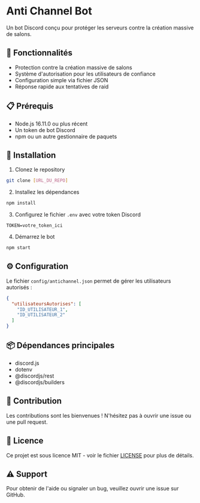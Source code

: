 # Anti Channel Bot

Un bot Discord conçu pour protéger les serveurs contre la création massive de salons.

## 🌟 Fonctionnalités

- Protection contre la création massive de salons
- Système d'autorisation pour les utilisateurs de confiance
- Configuration simple via fichier JSON
- Réponse rapide aux tentatives de raid

## 📋 Prérequis

- Node.js 16.11.0 ou plus récent
- Un token de bot Discord
- npm ou un autre gestionnaire de paquets

## 🚀 Installation

1. Clonez le repository
```bash
git clone [URL_DU_REPO]
```

2. Installez les dépendances
```bash
npm install
```

3. Configurez le fichier `.env` avec votre token Discord
```env
TOKEN=votre_token_ici
```

4. Démarrez le bot
```bash
npm start
```

## ⚙️ Configuration

Le fichier `config/antichannel.json` permet de gérer les utilisateurs autorisés :
```json
{
  "utilisateursAutorises": [
    "ID_UTILISATEUR_1",
    "ID_UTILISATEUR_2"
  ]
}
```

## 📦 Dépendances principales

- discord.js
- dotenv
- @discordjs/rest
- @discordjs/builders

## 🤝 Contribution

Les contributions sont les bienvenues ! N'hésitez pas à ouvrir une issue ou une pull request.

## 📜 Licence

Ce projet est sous licence MIT - voir le fichier [LICENSE](LICENSE) pour plus de détails.

## ⚠️ Support

Pour obtenir de l'aide ou signaler un bug, veuillez ouvrir une issue sur GitHub.